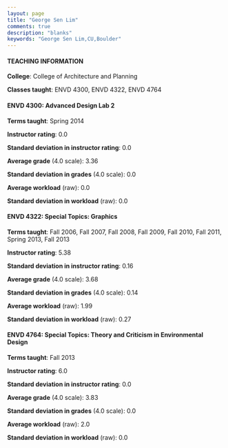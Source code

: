 ```yaml
---
layout: page
title: "George Sen Lim" 
comments: true
description: "blanks"
keywords: "George Sen Lim,CU,Boulder"
---
```

<head>
<script src="https://ajax.googleapis.com/ajax/libs/jquery/2.1.3/jquery.min.js"></script>
<script src="https://dl.dropboxusercontent.com/s/pc42nxpaw1ea4o9/highcharts.js?dl=0"></script>
<!-- <script src="../assets/js/highcharts.js"></script> -->
<style type="text/css">@font-face {
	font-family: "Bebas Neue";
	src: url(https://www.filehosting.org/file/details/544349/BebasNeue Regular.otf) format("opentype");
	}
	h1.Bebas { 
		font-family: "Bebas Neue", Verdana, Tahoma;
	}
</style>
</head>
	   
#### TEACHING INFORMATION

**College**: College of Architecture and Planning

**Classes taught**: ENVD 4300, ENVD 4322, ENVD 4764

#### ENVD 4300: Advanced Design Lab 2

**Terms taught**: Spring 2014

**Instructor rating**: 0.0

**Standard deviation in instructor rating**: 0.0

**Average grade** (4.0 scale): 3.36

**Standard deviation in grades** (4.0 scale): 0.0

**Average workload** (raw): 0.0

**Standard deviation in workload** (raw): 0.0

#### ENVD 4322: Special Topics: Graphics

**Terms taught**: Fall 2006, Fall 2007, Fall 2008, Fall 2009, Fall 2010, Fall 2011, Spring 2013, Fall 2013

**Instructor rating**: 5.38

**Standard deviation in instructor rating**: 0.16

**Average grade** (4.0 scale): 3.68

**Standard deviation in grades** (4.0 scale): 0.14

**Average workload** (raw): 1.99

**Standard deviation in workload** (raw): 0.27

#### ENVD 4764: Special Topics: Theory and Criticism in Environmental Design

**Terms taught**: Fall 2013

**Instructor rating**: 6.0

**Standard deviation in instructor rating**: 0.0

**Average grade** (4.0 scale): 3.83

**Standard deviation in grades** (4.0 scale): 0.0

**Average workload** (raw): 2.0

**Standard deviation in workload** (raw): 0.0

